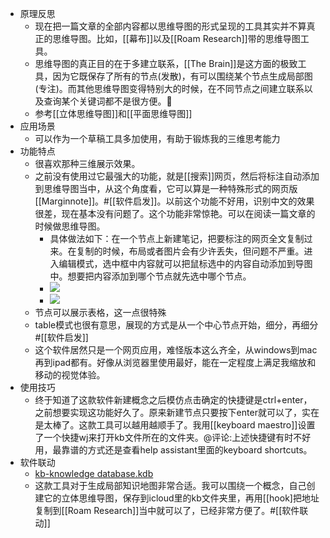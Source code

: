 - 原理反思
    - 现在把一篇文章的全部内容都以思维导图的形式呈现的工具其实并不算真正的思维导图。比如，[[幕布]]以及[[Roam Research]]带的思维导图工具。
    - 思维导图的真正目的在于多建立联系，[[The Brain]]是这方面的极致工具，因为它既保存了所有的节点(发散)，有可以围绕某个节点生成局部图(专注)。而其他思维导图变得特别大的时候，在不同节点之间建立联系以及查询某个关键词都不是很方便。
    - 参考[[立体思维导图]]和[[平面思维导图]]
- 应用场景
    - 可以作为一个草稿工具多加使用，有助于锻炼我的三维思考能力
- 功能特点
    - 很喜欢那种三维展示效果。
    - 之前没有使用过它最强大的功能，就是[[搜索]]网页，然后将标注自动添加到思维导图当中，从这个角度看，它可以算是一种特殊形式的网页版[[Marginnote]]。#[[软件启发]]。以前这个功能不好用，识别中文的效果很差，现在基本没有问题了。这个功能非常惊艳。可以在阅读一篇文章的时候做思维导图。
        - 具体做法如下：在一个节点上新建笔记，把要标注的网页全文复制过来。在复制的时候，布局或者图片会有少许丢失，但问题不严重。进入编辑模式，选中框中内容就可以把鼠标选中的内容自动添加到导图中。想要把内容添加到哪个节点就先选中哪个节点。
        - ![](https://firebasestorage.googleapis.com/v0/b/firescript-577a2.appspot.com/o/imgs%2Fapp%2Fxinyiheng%2FTF4uophwtV.png?alt=media&token=dd848928-8d1d-413b-bb45-e84eb26583cf)
        - ![](https://firebasestorage.googleapis.com/v0/b/firescript-577a2.appspot.com/o/imgs%2Fapp%2Fxinyiheng%2FrlOcUsYNhG.png?alt=media&token=141e740c-6c38-41fb-8f1f-febc4b4b2125)
    - 节点可以展示表格，这一点很特殊
    - table模式也很有意思，展现的方式是从一个中心节点开始，细分，再细分#[[软件启发]]
    - 这个软件居然只是一个网页应用，难怪版本这么齐全，从windows到mac再到ipad都有。好像从浏览器里使用最好，能在一定程度上满足我缩放和移动的视觉体验。
- 使用技巧
    - 终于知道了这款软件新建概念之后模仿点击确定的快捷键是ctrl+enter，之前想要实现这功能好久了。原来新建节点只要按下enter就可以了，实在是太棒了。这款工具可以越用越顺手了。我用[[keyboard maestro]]设置了一个快捷wj来打开kb文件所在的文件夹。@评论:上述快捷键有时不好用，最靠谱的方式还是查看help assistant里面的keyboard shortcuts。
- 软件联动
    - [kb-knowledge database.kdb](hook://file/tIJt9AsQc?p=Y29tfmFwcGxlfkNsb3VkRG9jcy9Lbm93bGVkZ2UgZGF0YWJhc2UgYnVpbGRlcg==&n=kb-knowledge%20database.kdb)
    - 这款工具对于生成局部知识地图非常合适。我可以围绕一个概念，自己创建它的立体思维导图，保存到icloud里的kb文件夹里，再用[[hook]把地址复制到[[Roam Research]]当中就可以了，已经非常方便了。#[[软件联动]]
